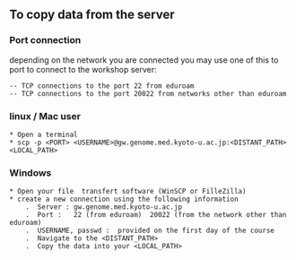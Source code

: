## To copy data from the server

### Port connection
depending on the network you are connected you may use one of this to port to connect to the workshop server:

    -- TCP connections to the port 22 from eduroam
    -- TCP connections to the port 20022 from networks other than eduroam

### linux / Mac user
 
    * Open a terminal
    * scp -p <PORT> <USERNAME>@gw.genome.med.kyoto-u.ac.jp:<DISTANT_PATH> <LOCAL_PATH>

### Windows

    * Open your file  transfert software (WinSCP or FilleZilla)
    * create a new connection using the following information
        .  Server : gw.genome.med.kyoto-u.ac.jp
        .  Port :   22 (from eduroam)  20022 (from the network other than eduroam)
        .  USERNAME, passwd :  provided on the first day of the course
        .  Navigate to the <DISTANT_PATH>
        .  Copy the data into your <LOCAL_PATH>

